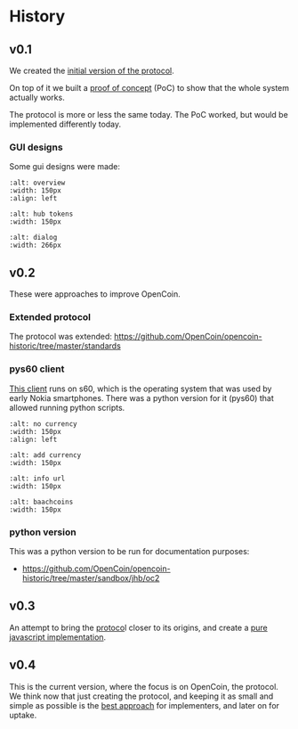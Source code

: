 # History

## v0.1

We created the [initial version of the protocol](https://github.com/OpenCoin/opencoin-historic/blob/master/standards/protocol.txt). 

On top of it we built a [proof of concept](https://github.com/OpenCoin/opencoin-historic/tree/master/pyopencoin) (PoC) to show that the whole system actually works.

The protocol is more or less the same today. The PoC worked, but would be implemented
differently today.

### GUI designs

Some gui designs were made:


```{image} images/opencoin-1.jpg
:alt: overview
:width: 150px
:align: left

```

```{image} images/opencoin-2.jpg
:alt: hub tokens
:width: 150px

```

```{image} images/opencoin-3.jpg
:alt: dialog
:width: 266px

```

## v0.2

These were approaches to improve OpenCoin.

### Extended protocol

The protocol was extended: https://github.com/OpenCoin/opencoin-historic/tree/master/standards

### pys60 client

[This client](https://github.com/OpenCoin/opencoin-historic/tree/master/sandbox/jhb/mobile) runs on s60, which is the operating system that was used by early Nokia smartphones. There was a python version for it (pys60) that allowed running 
python scripts. 



```{image} images/ocwallet7.jpg
:alt: no currency
:width: 150px
:align: left

```

```{image} images/ocwallet10.jpg
:alt: add currency
:width: 150px

```

```{image} images/ocwallet12.jpg
:alt: info url
:width: 150px

```

```{image} images/ocwallet19.jpg
:alt: baachcoins
:width: 150px

```

### python version

This was a python version to be run for documentation purposes:

- https://github.com/OpenCoin/opencoin-historic/tree/master/sandbox/jhb/oc2

## v0.3

An attempt to bring the [protoco](https://baach.de/static/ocdoc/)l closer to its origins, and create a [pure javascript implementation](https://github.com/OpenCoin/opencoin-js).

## v0.4

This is the current version, where the focus is on OpenCoin, the protocol. We think now that just creating the protocol, and keeping it as small and simple as possible is the [best approach](scope.md) for implementers, and later on for uptake.

